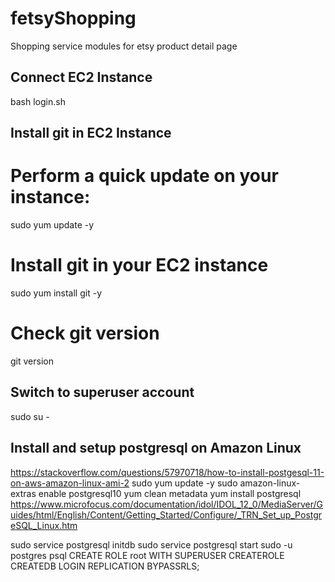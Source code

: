 # fetsyShopping
Shopping service modules for etsy product detail page

## Connect EC2 Instance
bash login.sh

## Install git in EC2 Instance
  # Perform a quick update on your instance:
  sudo yum update -y

  # Install git in your EC2 instance
  sudo yum install git -y

  # Check git version
  git version

## Switch to superuser account
sudo su -

## Install and setup postgresql on Amazon Linux
https://stackoverflow.com/questions/57970718/how-to-install-postgesql-11-on-aws-amazon-linux-ami-2
sudo yum update -y
sudo amazon-linux-extras enable postgresql10
yum clean metadata
yum install postgresql
https://www.microfocus.com/documentation/idol/IDOL_12_0/MediaServer/Guides/html/English/Content/Getting_Started/Configure/_TRN_Set_up_PostgreSQL_Linux.htm

sudo service postgresql initdb
sudo service postgresql start
sudo -u postgres psql
CREATE ROLE root WITH SUPERUSER CREATEROLE CREATEDB LOGIN REPLICATION BYPASSRLS;